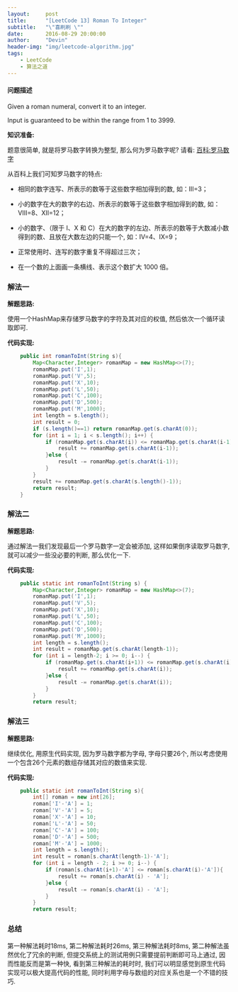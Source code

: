 ```yaml
---
layout:     post
title:      "[LeetCode 13] Roman To Integer"
subtitle:   "\"喜刷刷 \""
date:       2016-08-29 20:00:00
author:     "Devin"
header-img: "img/leetcode-algorithm.jpg"
tags:
    - LeetCode 
    - 算法之道
---
```


#### 问题描述

Given a roman numeral, convert it to an integer.

Input is guaranteed to be within the range from 1 to 3999.

**知识准备:**

题意很简单, 就是将罗马数字转换为整型, 那么何为罗马数字呢? 请看: [百科:罗马数字](http://baike.baidu.com/link?url=KPtlECZIsaJDNzjQ5kKFaVyCY4vpIU5qxAuXrUncrWd_ctDi1q4H3HFMEkVpAU8Q)

从百科上我们可知罗马数字的特点:

* 相同的数字连写、所表示的数等于这些数字相加得到的数, 如：Ⅲ=3；

* 小的数字在大的数字的右边、所表示的数等于这些数字相加得到的数, 如：Ⅷ=8、Ⅻ=12；

* 小的数字、（限于 Ⅰ、X 和 C）在大的数字的左边、所表示的数等于大数减小数得到的数、且放在大数左边的只能一个, 如：Ⅳ=4、Ⅸ=9；

* 正常使用时、连写的数字重复不得超过三次；

* 在一个数的上面画一条横线、表示这个数扩大 1000 倍。

### 解法一

**解题思路:**

使用一个HashMap来存储罗马数字的字符及其对应的权值, 然后依次一个循环读取即可.

**代码实现:**

```java
    public int romanToInt(String s){
        Map<Character,Integer> romanMap = new HashMap<>(7);
        romanMap.put('I',1);
        romanMap.put('V',5);
        romanMap.put('X',10);
        romanMap.put('L',50);
        romanMap.put('C',100);
        romanMap.put('D',500);
        romanMap.put('M',1000);
        int length = s.length();
        int result = 0;
        if (s.length()==1) return romanMap.get(s.charAt(0));
        for (int i = 1; i < s.length(); i++) {
            if (romanMap.get(s.charAt(i)) <= romanMap.get(s.charAt(i-1))){
                result += romanMap.get(s.charAt(i-1));
            }else {
                result -= romanMap.get(s.charAt(i-1));
            }
        }
        result += romanMap.get(s.charAt(s.length()-1));
        return result;
    }
```

### 解法二

**解题思路:**

通过解法一我们发现最后一个罗马数字一定会被添加, 这样如果倒序读取罗马数字,就可以减少一些没必要的判断, 那么优化一下.

**代码实现:**

```java
    public static int romanToInt(String s) {
        Map<Character,Integer> romanMap = new HashMap<>(7);
        romanMap.put('I',1);
        romanMap.put('V',5);
        romanMap.put('X',10);
        romanMap.put('L',50);
        romanMap.put('C',100);
        romanMap.put('D',500);
        romanMap.put('M',1000);
        int length = s.length();
        int result = romanMap.get(s.charAt(length-1));
        for (int i = length-2; i >= 0; i--) {
            if (romanMap.get(s.charAt(i+1)) <= romanMap.get(s.charAt(i))){
                result += romanMap.get(s.charAt(i));
            }else {
                result -= romanMap.get(s.charAt(i));
            }
        }
        return result;
```

### 解法三

**解题思路:**

继续优化, 用原生代码实现, 因为罗马数字都为字母, 字母只要26个, 所以考虑使用一个包含26个元素的数组存储其对应的数值来实现.

**代码实现:**

```java
    public static int romanToInt(String s){
        int[] roman = new int[26];
        roman['I'-'A'] = 1;
        roman['V'-'A'] = 5;
        roman['X'-'A'] = 10;
        roman['L'-'A'] = 50;
        roman['C'-'A'] = 100;
        roman['D'-'A'] = 500;
        roman['M'-'A'] = 1000;
        int length = s.length();
        int result = roman[s.charAt(length-1)-'A'];
        for (int i = length - 2; i >= 0; i--) {
            if (roman[s.charAt(i+1)-'A'] <= roman[s.charAt(i)-'A']){
                result += roman[s.charAt(i) - 'A'];
            }else {
                result -= roman[s.charAt(i) - 'A'];
            }
        }
        return result;
```

### 总结

第一种解法耗时18ms, 第二种解法耗时26ms, 第三种解法耗时8ms, 第二种解法虽然优化了冗余的判断, 但提交系统上的测试用例只需要提前判断即可马上通过, 因而性能反而是第一种快, 看到第三种解法的耗时时, 我们可以明显感觉到原生代码实现可以极大提高代码的性能, 同时利用字母与数组的对应关系也是一个不错的技巧.